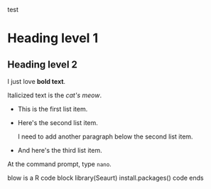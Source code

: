 test
# Heading level 1
## Heading level 2
I just love **bold text**.

Italicized text is the *cat's meow*.


* This is the first list item.
* Here's the second list item.

    I need to add another paragraph below the second list item.

* And here's the third list item.


At the command prompt, type `nano`.

blow is a R code block
    library(Seaurt)
    install.packages()
code ends
